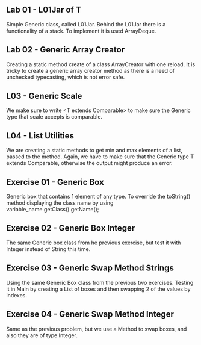 Lab 01 - L01Jar of T
-

Simple Generic class, called L01Jar. Behind the L01Jar there is a functionality of a stack. To implement it 
is used ArrayDeque.

Lab 02 - Generic Array Creator
-

Creating a static method create of a class ArrayCreator with one reload. It is tricky to create a generic array creator 
method as there is a need of unchecked typecasting, which is not error safe. 

L03 - Generic Scale
-

We make sure to write <T extends Comparable<T>> to make sure the Generic type that scale accepts is comparable. 

L04 - List Utilities
-

We are creating a static methods to get min and max elements of a list, passed to the method. Again, we have to 
make sure that the Generic type T extends Comparable<T>, otherwise the output might produce an error. 

Exercise 01 - Generic Box
-

Generic box that contains 1 element of any type. To override the toString() method displaying the class name by 
using variable_name.getClass().getName();

Exercise 02 - Generic Box Integer
-

The same Generic box class from he previous exercise, but test it with Integer instead of String this time. 

Exercise 03 - Generic Swap Method Strings
-

Using the same Generic Box class from the previous two exercises. Testing it in Main by creating a List of boxes 
and then swapping 2 of the values by indexes.

Exercise 04 - Generic Swap Method Integer
-

Same as the previous problem, but we use a Method to swap boxes, and also they are of type Integer.